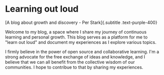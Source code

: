 # Learning out loud

[A blog about growth and discovery - Per Stark]{.subtitle .text-purple-400}

Welcome to my blog, a space where I share my journey of continuous learning and personal growth. This blog serves as a platform for me to "learn out loud" and document my experiences as I explore various topics.

I firmly believe in the power of open source and collaborative learning. I'm a strong advocate for the free exchange of ideas and knowledge, and I believe that we can all benefit from the collective wisdom of our communities. I hope to contribue to that by sharing my experiences.
